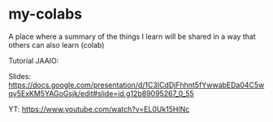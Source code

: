 # my-colabs
A place where a summary of the things I learn will be shared in a way that others can also learn (colab)

Tutorial JAAIO:

Slides: https://docs.google.com/presentation/d/1C3ICdDjFhhnt5fYwwabEDa04C5wqy5ExKM5YAGoGsjk/edit#slide=id.g12b89095267_0_55

YT: https://www.youtube.com/watch?v=EL0Uk15HlNc
